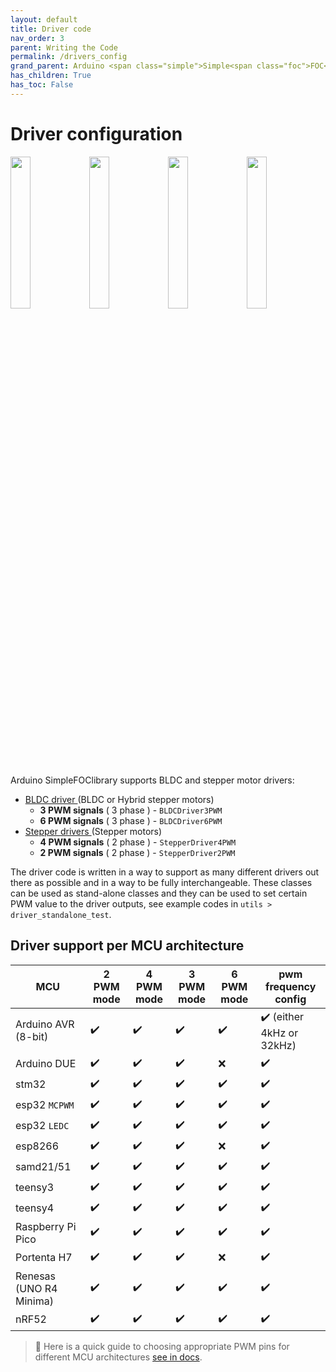 ```yaml
---
layout: default
title: Driver code
nav_order: 3
parent: Writing the Code
permalink: /drivers_config
grand_parent: Arduino <span class="simple">Simple<span class="foc">FOC</span>library</span>
has_children: True
has_toc: False
---
```


# Driver configuration

<div class="width60">
<img src="extras/Images/drv8302.png" style="width:25%;display:inline"><img src="extras/Images/bgc_30.jpg" style="width:25%;display:inline"><img src="extras/Images/l6234.jpg" style="width:25%;display:inline"><img src="extras/Images/l298n.jpg" style="width:25%;display:inline">
</div>

Arduino <span class="simple">Simple<span class="foc">FOC</span>library</span> supports BLDC and stepper motor drivers:

- [BLDC driver <i class="fa fa-external-link"></i>](bldcdriver) (BLDC or Hybrid stepper motors)
    - **3 PWM signals** ( 3 phase ) - `BLDCDriver3PWM`
    - **6 PWM signals** ( 3 phase ) - `BLDCDriver6PWM`
- [Stepper drivers <i class="fa fa-external-link"></i>](stepperdriver) (Stepper motors)
    - **4 PWM signals** ( 2 phase )  - `StepperDriver4PWM`
    - **2 PWM signals** ( 2 phase )  - `StepperDriver2PWM`

    
The driver code is written in a way to support as many different drivers out there as possible and in a way to be fully interchangeable. 
These classes can be used as stand-alone classes and they can be used to set certain PWM value to the driver outputs, see example codes in `utils > driver_standalone_test`.


## Driver support per MCU architecture
    
MCU | 2 PWM mode | 4 PWM mode | 3 PWM mode | 6 PWM mode | pwm frequency config 
--- | --- |--- |--- |--- |--- 
Arduino AVR (8-bit) | ✔️ | ✔️ | ✔️ | ✔️ | ✔️ (either 4kHz or 32kHz)
Arduino DUE  | ✔️ | ✔️ | ✔️ | ❌ | ✔️
stm32 | ✔️ | ✔️ | ✔️ | ✔️ | ✔️
esp32 `MCPWM` | ✔️ | ✔️ | ✔️ | ✔️ | ✔️ 
esp32 `LEDC`| ✔️ | ✔️ | ✔️ |  ✔️ | ✔️ 
esp8266 | ✔️ | ✔️ | ✔️ | ❌ | ✔️ 
samd21/51 | ✔️ | ✔️ | ✔️ | ✔️ | ✔️ 
teensy3 | ✔️ | ✔️ | ✔️ | ✔️ | ✔️ 
teensy4 | ✔️ | ✔️ | ✔️ | ✔️ | ✔️ 
Raspberry Pi Pico | ✔️ | ✔️ | ✔️ | ✔️ | ✔️ 
Portenta H7 | ✔️ | ✔️ | ✔️ | ❌ | ✔️ 
Renesas (UNO R4 Minima) | ✔️ | ✔️ | ✔️ | ✔️ | ✔️
nRF52 |✔️ | ✔️ | ✔️ | ✔️ | ✔️

<blockquote class="info"> 📢 Here is a quick guide to choosing appropriate PWM pins for different MCU architectures <a href="choosing_pwm_pins">see in docs</a>.</blockquote>